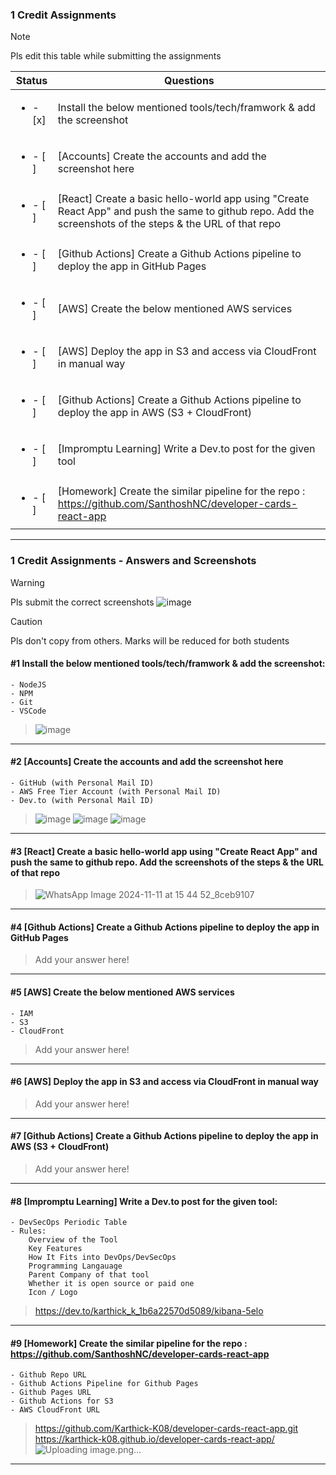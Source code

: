 ### 1 Credit Assignments

> [!NOTE]
> Pls edit this table while submitting the assignments

| Status         | Questions     | 
|----------------|---------------|
| <ul><li>- [x] </li></ul> | Install the below mentioned tools/tech/framwork & add the screenshot |
| <ul><li>- [ ] </li></ul> | [Accounts] Create the accounts and add the screenshot here |
| <ul><li>- [ ] </li></ul> | [React] Create a basic hello-world app using "Create React App" and push the same to github repo. Add the screenshots of the steps & the URL of that repo |
| <ul><li>- [ ] </li></ul> | [Github Actions] Create a Github Actions pipeline to deploy the app in GitHub Pages |
| <ul><li>- [ ] </li></ul> | [AWS] Create the below mentioned AWS services |
| <ul><li>- [ ] </li></ul> | [AWS] Deploy the app in S3 and access via CloudFront in manual way  |
| <ul><li>- [ ] </li></ul> | [Github Actions] Create a Github Actions pipeline to deploy the app in AWS (S3 + CloudFront)  |
| <ul><li>- [ ] </li></ul> | [Impromptu Learning] Write a Dev.to post for the given tool  |
| <ul><li>- [ ] </li></ul> | [Homework] Create the similar pipeline for the repo : https://github.com/SanthoshNC/developer-cards-react-app  |

***

### 1 Credit Assignments - Answers and Screenshots

> [!WARNING]
> Pls submit the correct screenshots
> ![image](https://github.com/user-attachments/assets/54cd0395-e139-4175-bb20-d9bfd5cebb91)


> [!CAUTION]
> Pls don't copy from others. Marks will be reduced for both students

#### #1 Install the below mentioned tools/tech/framwork & add the screenshot:
	- NodeJS 
	- NPM 
	- Git
	- VSCode
> ![image](https://github.com/user-attachments/assets/19b061de-a906-4009-a72b-ba528359c560)


***

#### #2 [Accounts] Create the accounts and add the screenshot here
	- GitHub (with Personal Mail ID)
	- AWS Free Tier Account (with Personal Mail ID)
	- Dev.to (with Personal Mail ID)
> ![image](https://github.com/user-attachments/assets/ebc366de-1680-4c60-987f-3241e089a43a)
> ![image](https://github.com/user-attachments/assets/80210a50-80c0-4693-95a6-ee97c17e7c0d)
> ![image](https://github.com/user-attachments/assets/06b4d54b-bf8e-44f9-9071-f886340e7abb)




***

#### #3 [React] Create a basic hello-world app using "Create React App" and push the same to github repo. Add the screenshots of the steps & the URL of that repo
> ![WhatsApp Image 2024-11-11 at 15 44 52_8ceb9107](https://github.com/user-attachments/assets/e8c62397-2ca0-44f6-befa-64a586658e44)


***

#### #4 [Github Actions] Create a Github Actions pipeline to deploy the app in GitHub Pages
> Add your answer here!

***

#### #5 [AWS] Create the below mentioned AWS services
	- IAM
	- S3
	- CloudFront
> Add your answer here!

***

#### #6 [AWS] Deploy the app in S3 and access via CloudFront in manual way
> Add your answer here!

***

#### #7 [Github Actions] Create a Github Actions pipeline to deploy the app in AWS (S3 + CloudFront)
> Add your answer here!

***

#### #8 [Impromptu Learning] Write a Dev.to post for the given tool:
	- DevSecOps Periodic Table
	- Rules:
		Overview of the Tool
		Key Features
		How It Fits into DevOps/DevSecOps
		Programming Langauage
		Parent Company of that tool
		Whether it is open source or paid one
		Icon / Logo
> https://dev.to/karthick_k_1b6a22570d5089/kibana-5elo
***

#### #9 [Homework] Create the similar pipeline for the repo : https://github.com/SanthoshNC/developer-cards-react-app
	- Github Repo URL
	- Github Actions Pipeline for Github Pages
	- Github Pages URL
 	- Github Actions for S3
 	- AWS CloudFront URL
> https://github.com/Karthick-K08/developer-cards-react-app.git
> https://karthick-k08.github.io/developer-cards-react-app/
> ![Uploading image.png…]()


***
